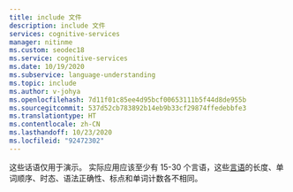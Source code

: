 ```yaml
---
title: include 文件
description: include 文件
services: cognitive-services
manager: nitinme
ms.custom: seodec18
ms.service: cognitive-services
ms.date: 10/19/2020
ms.subservice: language-understanding
ms.topic: include
ms.author: v-johya
ms.openlocfilehash: 7d11f01c85ee4d95bcf00653111b5f44d8de955b
ms.sourcegitcommit: 537d52cb783892b14eb9b33cf29874ffedebbfe3
ms.translationtype: HT
ms.contentlocale: zh-CN
ms.lasthandoff: 10/23/2020
ms.locfileid: "92472302"
---
```

这些话语仅用于演示。 实际应用应该至少有 15-30 个言语，这些[言语](../luis-concept-utterance.md)的长度、单词顺序、时态、语法正确性、标点和单词计数各不相同。

